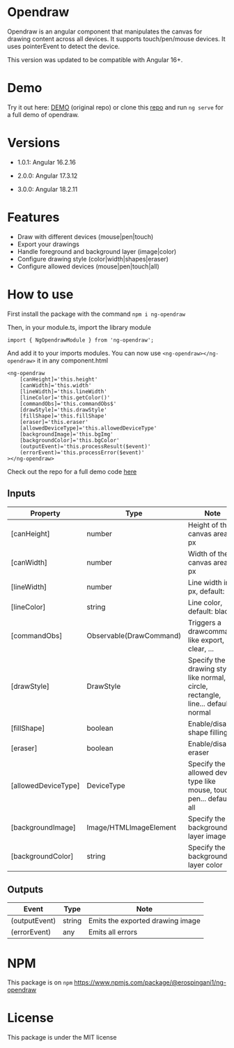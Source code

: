
# Opendraw

Opendraw is an angular component that manipulates the canvas for drawing content across all devices. It supports touch/pen/mouse devices. It uses pointerEvent to detect the device.

This version was updated to be compatible with Angular 16+.

# Demo

Try it out here: [DEMO](https://rloris.github.io/lib-ng-opendraw/) (original repo) or clone this [repo](https://github.com/ErosPingani1/lib-ng-opendraw) and run `ng serve` for a full demo of opendraw.

# Versions

- 1.0.1: Angular 16.2.16

- 2.0.0: Angular 17.3.12

- 3.0.0: Angular 18.2.11

# Features

* Draw with different devices (mouse|pen|touch)
* Export your drawings
* Handle foreground and background layer (image|color)
* Configure drawing style (color|width|shapes|eraser)
* Configure allowed devices (mouse|pen|touch|all)

# How to use

  First install the package with the command `npm i ng-opendraw`

  Then, in your module.ts, import the library module

```
import { NgOpendrawModule } from 'ng-opendraw';
```

  And add it to your imports modules.
  You can now use `<ng-opendraw></ng-opendraw>` it in any component.html

```
<ng-opendraw 
    [canHeight]='this.height'
    [canWidth]='this.width'
    [lineWidth]='this.lineWidth'
    [lineColor]='this.getColor()'
    [commandObs]='this.commandObs$'
    [drawStyle]='this.drawStyle'
    [fillShape]='this.fillShape'
    [eraser]='this.eraser'
    [allowedDeviceType]='this.allowedDeviceType'
    [backgroundImage]='this.bgImg'
    [backgroundColor]='this.bgColor'
    (outputEvent)='this.processResult($event)'
    (errorEvent)='this.processError($event)'
></ng-opendraw>
```

Check out the repo for a full demo code [here](https://github.com/RLoris/lib-ng-opendraw)

## Inputs
| Property | Type | Note |
| -------- | ---- | ---- |
| [canHeight]| number | Height of the canvas area in px |
| [canWidth] | number | Width of the canvas area in px |
| [lineWidth] | number | Line width in px, default: 3 |
| [lineColor] | string | Line color, default: black |
| [commandObs] | Observable(DrawCommand) | Triggers a drawcommand like export, clear, ... | 
| [drawStyle] | DrawStyle | Specify the drawing style like normal, circle, rectangle, line... default: normal |
| [fillShape] | boolean | Enable/disable shape filling |
| [eraser] | boolean | Enable/disable eraser |
| [allowedDeviceType] | DeviceType | Specify the allowed device type like mouse, touch, pen... default: all |
| [backgroundImage] | Image/HTMLImageElement | Specify the background layer image |
| [backgroundColor] | string | Specify the background layer color |

## Outputs
| Event | Type | Note |
| -------- | ---- | ---- |
| (outputEvent) | string | Emits the exported drawing image |
| (errorEvent) | any | Emits all errors |

# NPM

  This package is on `npm` https://www.npmjs.com/package/@erospingani1/ng-opendraw

# License

  This package is under the MIT license

